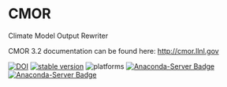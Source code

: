 # CMOR
Climate Model Output Rewriter

CMOR 3.2 documentation can be found here: http://cmor.llnl.gov

[![DOI](https://zenodo.org/badge/DOI/10.5281/zenodo.893083.svg)](https://doi.org/10.5281/zenodo.893083)
[![stable version](https://img.shields.io/badge/stable%20version-3.2.7-brightgreen.svg)](https://github.com/PCMDI/cmor/releases/tag/3.2.7)
![platforms](https://img.shields.io/badge/platforms-linux%20|%20osx-lightgrey.svg)
[![Anaconda-Server Badge](https://anaconda.org/pcmdi/cmor/badges/installer/conda.svg)](https://conda.anaconda.org/pcmdi)
[![Anaconda-Server Badge](https://anaconda.org/pcmdi/cmor/badges/downloads.svg)](https://anaconda.org/pcmdi)
